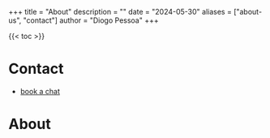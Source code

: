 +++
title = "About"
description = ""
date = "2024-05-30"
aliases = ["about-us", "contact"]
author = "Diogo Pessoa"
+++

{{< toc >}}


# Contact

* [book a chat](https://calendly.com/diogopessoa/30min)

# About

